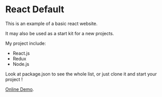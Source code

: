 # React Default

This is an example of a basic react website.

It may also be used as a start kit for a new projects.

My project include:
- React.js
- Redux
- Node.js

Look at package.json to see the whole list, or just clone it and start your project !

[Online Demo](https://reactdefault.herokuapp.com/).